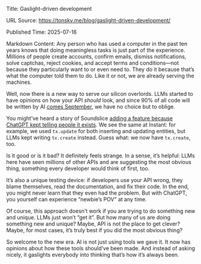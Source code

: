 Title: Gaslight-driven development

URL Source: https://tonsky.me/blog/gaslight-driven-development/

Published Time: 2025-07-16

Markdown Content:
Any person who has used a computer in the past ten years knows that doing meaningless tasks is just part of the experience. Millions of people create accounts, confirm emails, dismiss notifications, solve captchas, reject cookies, and accept terms and conditions—not because they particularly want to or even need to. They do it because that’s what the computer told them to do. Like it or not, we are already serving the machines.

Well, now there is a new way to serve our silicon overlords. LLMs started to have opinions on how your API _should_ look, and since 90% of all code will be written by AI [comes September](https://www.businessinsider.com/anthropic-ceo-ai-90-percent-code-3-to-6-months-2025-3), we have no choice but to oblige.

You might’ve heard a story of Soundslice [adding a feature because ChatGPT kept telling people it exists](https://www.holovaty.com/writing/chatgpt-fake-feature/). We see the same at Instant: for example, we used `tx.update` for both inserting and updating entities, but LLMs kept writing `tx.create` instead. Guess what: we now have `tx.create`, too.

Is it good or is it bad? It definitely feels strange. In a sense, it’s helpful: LLMs here have seen millions of other APIs and are suggesting the most obvious thing, something every developer would think of first, too.

It’s also a unique testing device: if developers use your API wrong, they blame themselves, read the documentation, and fix their code. In the end, you might never learn that they even had the problem. But with ChatGPT, you yourself can experience “newbie’s POV” at any time.

Of course, this approach doesn’t work if you are trying to do something new and unique. LLMs just won’t “get it”. But how many of us are doing something new and unique? Maybe, API is not the place to get clever? Maybe, for most cases, it’s truly best if you did the most obvious thing?

So welcome to the new era. AI is not just using tools we gave it. It now has opinions about how these tools should’ve been made. And instead of asking nicely, it gaslights everybody into thinking that’s how it’s always been.
